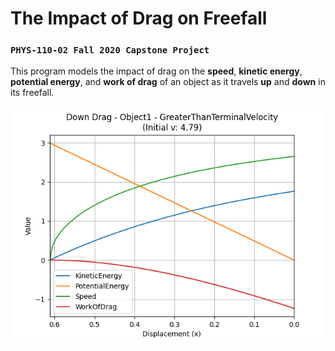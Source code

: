 # The Impact of Drag on Freefall

### `PHYS-110-02 Fall 2020 Capstone Project`

This program models the impact of drag on the **speed**, **kinetic energy**, **potential energy**, and **work of drag** of an object as it travels **up** and **down** in its freefall.

![Example](https://github.com/simojo/impactOfDragOnFreefall/blob/master/plots/DownDrag-Object1-GreaterThanTerminalVelocity(Initialv:4.79).png)
